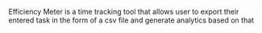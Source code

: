 Efficiency Meter is a time tracking tool that allows user to export their entered task in the form of a csv file and generate analytics based on that
